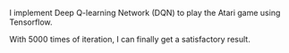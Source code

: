 I implement Deep Q-learning Network (DQN) to play the Atari game using Tensorflow.

With 5000 times of iteration, I can finally get a satisfactory result.

